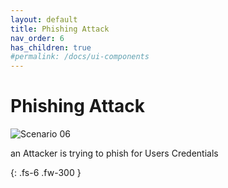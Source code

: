 ```yaml
---
layout: default
title: Phishing Attack
nav_order: 6
has_children: true
#permalink: /docs/ui-components
---
```


# Phishing Attack

![](/assets/images/scenario04/Scenario04_01.PNG "Scenario 06")

an Attacker is trying to phish for Users Credentials



{: .fs-6 .fw-300 }
